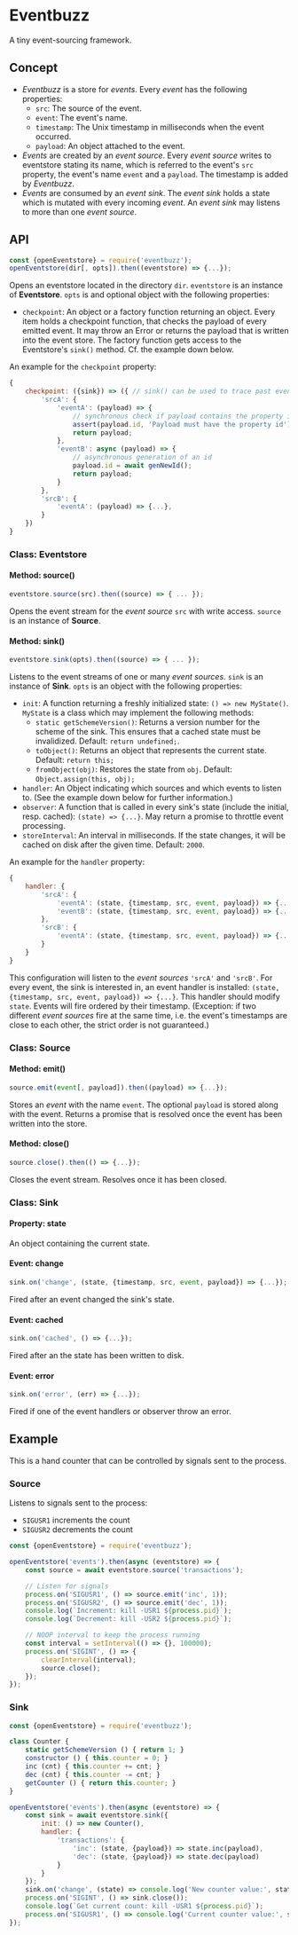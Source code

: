 # Eventbuzz

A tiny event-sourcing framework.

## Concept

* *Eventbuzz* is a store for *events*. Every *event* has the following properties:
   * `src`: The source of the event.
   * `event`: The event's name.
   * `timestamp`: The Unix timestamp in milliseconds when the event occurred.
   * `payload`: An object attached to the event.
* *Events* are created by an *event source*. Every *event source* writes to eventstore stating its name, which is referred to the event's `src` property, the event's name `event` and a `payload`. The timestamp is added by *Eventbuzz*.
* *Events* are consumed by an *event sink*. The *event sink* holds a state which is mutated with every incoming *event*. An *event sink* may listens to more than one *event source*.

## API

```js
const {openEventstore} = require('eventbuzz');
openEventstore(dir[, opts]).then((eventstore) => {...});
```

Opens an eventstore located in the directory `dir`. `eventstore` is an instance of **Eventstore**. `opts` is and optional object with the following properties:

* `checkpoint`: An object or a factory function returning an object. Every item holds a checkpoint function, that checks the payload of every emitted event. It may throw an Error or returns the payload that is written into the event store. The factory function gets access to the Eventstore's `sink()` method. Cf. the example down below.

An example for the `checkpoint` property:

```js
{
	checkpoint: ({sink}) => ({ // sink() can be used to trace past events
		'srcA': {
			'eventA': (payload) => {
				// synchronous check if payload contains the property id
				assert(payload.id, 'Payload must have the property id');
				return payload;
			},
			'eventB': async (payload) => {
				// asynchronous generation of an id
				payload.id = await genNewId();
				return payload;
			}
		},
		'srcB': {
			'eventA': (payload) => {...},
		}
	})
}
```

### Class: Eventstore

#### Method: source()

```js
eventstore.source(src).then((source) => { ... });
```

Opens the event stream for the *event source* `src` with write access. `source` is an instance of **Source**.

#### Method: sink()

```js
eventstore.sink(opts).then((source) => { ... });
```

Listens to the event streams of one or many *event sources*. `sink` is an instance of **Sink**. `opts` is an object with the following properties:

* `init`: A function returning a freshly initialized state: `() => new MyState()`. `MyState` is a class which may implement the following methods:
   * `static getSchemeVersion()`: Returns a version number for the scheme of the sink. This ensures that a cached state must be invalidized. Default: `return undefined;`.
   * `toObject()`: Returns an object that represents the current state. Default: `return this;`
   * `fromObject(obj)`: Restores the state from `obj`. Default: `Object.assign(this, obj);`
* `handler`: An Object indicating which sources and which events to listen to. (See the example down below for further information.)
* `observer`: A function that is called in every sink's state (include the initial, resp. cached): `(state) => {...}`. May return a promise to throttle event processing.
* `storeInterval`: An interval in milliseconds. If the state changes, it will be cached on disk after the given time. Default: `2000`.

An example for the `handler` property:

```js
{
	handler: {
		'srcA': {
			'eventA': (state, {timestamp, src, event, payload}) => {...},
			'eventB': (state, {timestamp, src, event, payload}) => {...}
		},
		'srcB': {
			'eventA': (state, {timestamp, src, event, payload}) => {...},
		}
	}
}
```

This configuration will listen to the *event sources* `'srcA'` and `'srcB'`. For every event, the sink is interested in, an event handler is installed: `(state, {timestamp, src, event, payload}) => {...}`. This handler should modify `state`. Events will fire ordered by their timestamp. (Exception: if two different *event sources* fire at the same time, i.e. the event's timestamps are close to each other, the strict order is not guaranteed.)

### Class: Source

#### Method: emit()

```js
source.emit(event[, payload]).then((payload) => {...});
```

Stores an *event* with the name `event`. The optional `payload` is stored along with the event. Returns a promise that is resolved once the event has been written into the store.

#### Method: close()

```js
source.close().then(() => {...});
```

Closes the event stream. Resolves once it has been closed.

### Class: Sink

#### Property: state

An object containing the current state.

#### Event: change

```js
sink.on('change', (state, {timestamp, src, event, payload}) => {...});
```

Fired after an event changed the sink's state.

#### Event: cached

```js
sink.on('cached', () => {...});
```

Fired after an the state has been written to disk.

#### Event: error

```js
sink.on('error', (err) => {...});
```

Fired if one of the event handlers or observer throw an error.


## Example

This is a hand counter that can be controlled by signals sent to the process.

### Source

Listens to signals sent to the process:
* `SIGUSR1` increments the count
* `SIGUSR2` decrements the count

```js
const {openEventstore} = require('eventbuzz');

openEventstore('events').then(async (eventstore) => {
	const source = await eventstore.source('transactions');

	// Listen for signals
	process.on('SIGUSR1', () => source.emit('inc', 1));
	process.on('SIGUSR2', () => source.emit('dec', 1));
	console.log(`Increment: kill -USR1 ${process.pid}`);
	console.log(`Decrement: kill -USR2 ${process.pid}`);

	// NOOP interval to keep the process running
	const interval = setInterval(() => {}, 100000);
	process.on('SIGINT', () => {
		clearInterval(interval);
		source.close();
	});
});
```

### Sink

```js
const {openEventstore} = require('eventbuzz');

class Counter {
	static getSchemeVersion () { return 1; }
	constructor () { this.counter = 0; }
	inc (cnt) { this.counter += cnt; }
	dec (cnt) { this.counter -= cnt; }
	getCounter () { return this.counter; }
}

openEventstore('events').then(async (eventstore) => {
	const sink = await eventstore.sink({
		init: () => new Counter(),
		handler: {
			'transactions': {
				'inc': (state, {payload}) => state.inc(payload),
				'dec': (state, {payload}) => state.dec(payload)
			}
		}
	});
	sink.on('change', (state) => console.log('New counter value:', state.getCounter()));
	process.on('SIGINT', () => sink.close());
	console.log(`Get current count: kill -USR1 ${process.pid}`);
	process.on('SIGUSR1', () => console.log('Current counter value:', sink.state.getCounter()));
});
```
